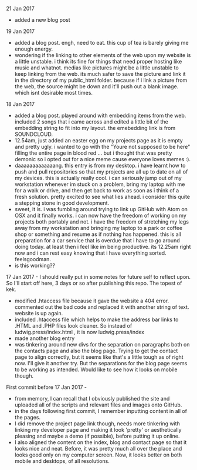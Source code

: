 21 Jan 2017
- added a new blog post

19 Jan 2017
- added a blog post. engh, need to eat. this cup of tea is barely giving me enough energy.
- wondering if the linking to other elements of the web upon my website is a little unstable. i think its fine for things that need proper hosting like music and whatnot. medias like pictures might be a little unstable to keep linking from the web. its much safer to save the picture and link it in the directory of my public_html folder. because if i link a picture from the web, the source might be down and it'll push out a blank image. which isnt desirable most times.

18 Jan 2017
- added a blog post. played around with embedding items from the web. included 2 songs that i came across and edited a little bit of the embedding string to fit into my layout. the emebedding link is from SOUNDCLOUD.  
- 12.54am, just added an easter egg on my projects page as it is empty and pretty ugly. i wanted to go with the "Youre not supposed to be here" filling the entire page in blood red ... but i thought that was pretty demonic so i opted out for a nice meme cause everyone loves memes :).
- daaaaaaaaaaaaang. this entry is from my desktop. i have learnt how to push and pull repositories so that my projects are all up to date on all of my devices. this is actually really cool. i can seriously jump out of my workstation whenever im stuck on a problem, bring my laptop with me for a walk or drive, and then get back to work as soon as i think of a fresh solution. pretty excited to see what lies ahead. i consider this quite a stepping stone in good development.
- sweet, it is. i was fumbling around trying to link up GitHub with Atom on OSX and it finally works. i can now have the freedom of working on my projects both portably and not. i have the freedom of stretching my legs away from my workstation and bringing my laptop to a park or coffee shop or something and resume as if nothing has happened. this is all preparation for a car service that is overdue that i have to go around doing today. at least then i feel like im being productive. its 12.25am right now and i can rest easy knowing that i have everything sorted. feelsgoodman.
- is this working??

17 Jan 2017 - I should really put in some notes for future self to reflect upon. So I'll start off here, 3 days or so after publishing this repo. The topest of kek.
- modified .htaccess file because it gave the website a 404 error. commented out the bad code and replaced it with another string of text. website is up again.
- included .htaccess file which helps to make the address bar links to .HTML and .PHP files look cleaner. So instead of ludwig.press/index.html , it is now ludwig.press/index
- made another blog entry
- was tinkering around new divs for the separation on paragraphs both on the contacts page and also the blog page. Trying to get the contact page to align correctly, but it seems like that's a little tough as of right now. I'll give it another try. But the separations for the blog page seems to be working as intended. Would like to see how it looks on mobile though.

First commit before 17 Jan 2017 -
- from memory, I can recall that I obviously published the site and uploaded all of the scripts and relevant files and images onto GitHub.
- in the days following first commit, I remember inputting content in all of the pages.
- I did remove the project page link though, needs more tinkering with linking my developer page and making it look 'pretty' or aesthetically pleasing and maybe a demo (if possible), before putting it up online.
- I also aligned the content on the index, blog and contact page so that it looks nice and neat. Before, it was pretty much all over the place and looks good only on my computer screen. Now, it looks better on both mobile and desktops, of all resolutions.
